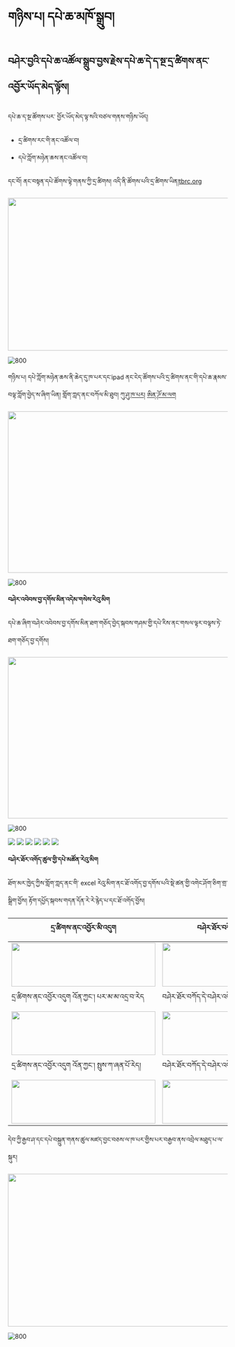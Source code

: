# གཉིས་པ། དཔེ་ཆ་མཁོ་སྒྲུབ།

## བཤེར་བྱའི་དཔེ་ཆ་འཚོལ་སྒྲུབ་བྱས་རྗེས་དཔེ་ཆ་དེ་ད་སྔ་དྲ་ཚིགས་ནང་འབྱོར་ཡོད་མེད་ལྟོས།

དཔེ་ཆ་ད་སྔ་ཚོགས་པར་
བྱོར་ཡོད་མེད་ལྟ་སའི་བཙལ་གནས་གཉིས་ཡོད།
- དྲ་ཚིགས་རང་གི་ནང་འཚོལ་བ།
- དཔེ་ཀློག་མཉེན་ཆས་ནང་འཚོལ་བ།
 
དང་བོ། ནང་བསྟན་དཔེ་ཚོགས་ལྟེ་གནས་ཀྱི་དྲ་ཚིགས། འདི་ནི་ཚོགས་པའི་དྲ་ཚིགས་ཡིན།[tbrc.org](https://www.tbrc.org/?locale=bo#!footer/about/newhome)

<img src="https://github.com/buda-base/budax/blob/master/howtoguides/DIG03/images/001.png" height="350" width="750" >

![800](images/001.png)

གཉིས་པ། དཔེ་ཀློག་མཉེན་ཆས་ནི་ཆེད་དུ་ཁ་པར་དང་ipad ནང་ངེད་ཚོགས་པའི་དྲ་ཚིགས་ནང་གི་དཔེ་ཆ་རྣམས་བལྟ་ཀློག་བྱེད་ས་ཞིག་ཡིན། གློག་ཀླད་ནང་བཀོལ་མི་ཐུབ། [ཀུ་ཤུ་ཁ་པར།](https://apps.apple.com/us/developer/buddhist-digital-resource-center/id1254032188) [ཨིན་ཌོ་མ་ལག](https://s3.amazonaws.com/bdrcwebassets/prod/about/Android+Tibetan.png)

<img src="https://github.com/buda-base/budax/blob/master/howtoguides/DIG03/images/002.png" height="370" width="750" >

![800](images/002.png)

**བཤེར་འབེབས་བྱ་དགོས་མིན་འདེམ་གསེས་རེའུ་མིག**

དཔེ་ཆ་ཞིག་བཤེར་འབེབས་བྱ་དགོས་མིན་ཐག་གཅོད་བྱེད་སྐབས་གཤམ་གྱི་དཔེ་རིས་ནང་གསལ་ལྟར་བལྟས་ཏེ་ཐག་གཅོད་བྱ་དགོས།

<img src="https://github.com/buda-base/budax/blob/master/howtoguides/DIG03/images/003.png" height="370" width="750" >

![800](images/003.png)

![](images/004.png)
![](images/005.png)
![](images/006.png)
![](images/007.png)
![](images/008.png)
![](images/009.png)

**བཤེར་ཐོར་འགོད་ཚུལ་གྱི་དཔེ་མཚོན་རེའུ་མིག**

ཐོག་མར་ཁྱེད་ཀྱིས་གློག་ཀླད་ནང་གི་ excel རེའུ་མིག་ནང་ཐོ་འགོད་བྱ་དགོས་པའི་སྡེ་ཚན་གྱི་འགེང་ཤོག་ཅིག་གྲ་སྒྲིག་བྱོས། རྟོག་དཔྱོད་སྐབས་གདན་དོན་རེ་རེ་རྙེད་པ་དང་ཐོ་འགོད་བྱོས།

| དྲ་ཚིགས་ནང་འབྱོར་མི་འདུག | བཤེར་ཐོར་བཀོད་དེ་བཤེར་འབེབས་བྱ་དགོས། |
| ----- | ------ |
| <img src="https://github.com/buda-base/budax/blob/master/howtoguides/DIG03/images/004.png" height="100" width="330" > | <img src="https://github.com/buda-base/budax/blob/master/howtoguides/DIG03/images/005.png" height="100" width="310" > |
| དྲ་ཚིགས་ནང་འབྱོར་འདུག འོན་ཀྱང་། པར་མ་མ་འདྲ་བ་རེད| བཤེར་ཐོར་བཀོད་དེ་བཤེར་འབེབས་བྱ་དགོས། |
| <img src="https://github.com/buda-base/budax/blob/master/howtoguides/DIG03/images/006.png" height="100" width="330" > | <img src="https://github.com/buda-base/budax/blob/master/howtoguides/DIG03/images/007.png" height="100" width="390" > |
| དྲ་ཚིགས་ནང་འབྱོར་འདུག འོན་ཀྱང་། སྤུས་ཀ་ཞན་པོ་རེད། | བཤེར་ཐོར་བཀོད་དེ་བཤེར་འབེབས་བྱ་དགོས། |
| <img src="https://github.com/buda-base/budax/blob/master/howtoguides/DIG03/images/008.png" height="100" width="330" > | <img src="https://github.com/buda-base/budax/blob/master/howtoguides/DIG03/images/009.png" height="100" width="390" > |

དེབ་ཀྱི་རྒྱབ་ཤ་དང་དཔེ་བསྐྲུན་གནས་ཚུལ་མཛད་བྱང་བཅས་ལ་ཁ་པར་གྱིས་པར་བརྒྱབ་ནས་འབྲེལ་མཐུད་པ་ལ་སྐུར།

<img src="https://github.com/buda-base/budax/blob/master/howtoguides/DIG03/images/010.png" height="350" width="750" >

![800](images/010.png)
